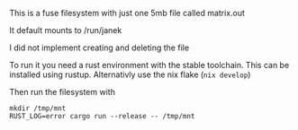 This is a fuse filesystem with just one 5mb file called matrix.out

It default mounts to /run/janek

I did not implement creating and deleting the file

To run it you need a rust environment with the stable toolchain. This can be installed using rustup.
Alternativly use the nix flake (`nix develop`)

Then run the filesystem with
```
mkdir /tmp/mnt
RUST_LOG=error cargo run --release -- /tmp/mnt
```

